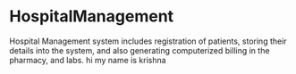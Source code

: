 # HospitalManagement
Hospital Management system includes registration of patients, storing their details into the
system, and also generating computerized billing in the pharmacy, and labs. hi my name is krishna
